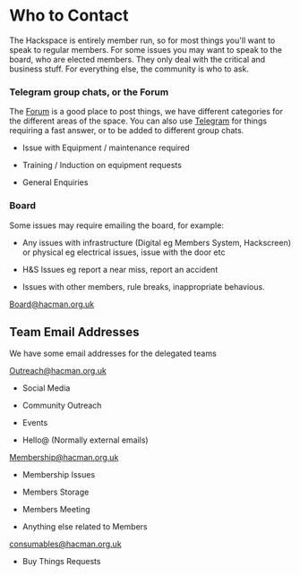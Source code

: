 # Who to Contact

The Hackspace is entirely member run, so for most things you'll want to speak to regular members. For some issues you may want to speak to the board, who are elected members. They only deal with the critical and business stuff. For everything else, the community is who to ask.

### Telegram group chats, or the Forum
The [Forum](https://list.hacman.org.uk) is a good place to post things, we have different categories for the different areas of the space.
You can also use [Telegram](https://docs.hacman.org.uk/Telegram/) for things requiring a fast answer, or to be added to different group chats.

-   Issue with Equipment / maintenance required
    
-   Training / Induction on equipment requests
    
-   General Enquiries
    
### Board
Some issues may require emailing the board, for example:
-   Any issues with infrastructure (Digital eg Members System, Hackscreen) or physical eg electrical issues, issue with the door etc
    
-   H&S Issues eg report a near miss, report an accident

-   Issues with other members, rule breaks, inappropriate behavious.

[Board@hacman.org.uk](mailto:Board@hacman.org.uk)

   
## Team Email Addresses
We have some email addresses for the delegated teams

[Outreach@hacman.org.uk](mailto:Outreach@hacman.org.uk)

-   Social Media
    
-   Community Outreach
    
-   Events
    
-   Hello@ (Normally external emails)
 
[Membership@hacman.org.uk](mailto:Membership@hacman.org.uk)

-   Membership Issues
    
-   Members Storage
    
-   Members Meeting
    
-   Anything else related to Members
    

[consumables@hacman.org.uk](mailto:consumables@hacman.org.uk)

-   Buy Things Requests
    


